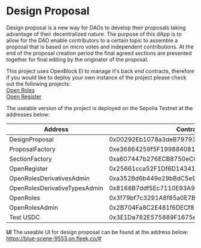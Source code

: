 # Design Proposal 
Design proposal is a new way for DAOs to develop their proposals taking advantage of their decentralized nature. The purpose of this dApp is to allow for the DAO 
enable contributors to a certain topic to assemble a proposal that is based on micro votes and independent contributions. At the end of the proposal creation period 
the final agreed sections are presented together for final editing by the originator of the proposal. 

This project uses OpenBlock EI to manage it's back end contracts, therefore if you would like to deploy your own instance of the project please check out the following projects: 
<br/>[Open Roles](https://github.com/Block-Star-Logic/open-roles)
<br/>[Open Register](https://github.com/Block-Star-Logic/open-register)

The useable version of the project is deployed on the Sepolia Testnet at the addresses below: 

|Address                        | Contract                                 |
|-------------------------------|------------------------------------------|
|DesignProposal                 |0x00292Eb1078a3deB797931446ADAb2d1f5e8E3Ce|
|ProposalFactory                |0xe36864259f5F199884081c429BeF7F4De452D1A7|
|SectionFactory                 |0xa607447b276ECB8750eC6eaC006cefC0cfaDaDd2|
|OpenRegister                   |0x25661cca52F1Df6D143411E8216a79555de12F1E|
|OpenRolesDerivativesAdmin      |0xa352Bd6b449e29bBdC5e994dcf11e268B6e69A16|
|OpenRolesDerivativeTypesAdmin  |0x8168B7ddf5Ec7110E93A937D21a2f5B8b12dB824|
|OpenRoles                      |0x3f79bf7c3291A8f85a0E7B770A5FFf161d5133B5|
|OpenRolesAdmin                 |0x2B704Fa8C2E481f6DECf8D0F16CecfE3d76952E4|
|Test USDC                      |0x3E1Da782E575889F1675eb59aF8396232716B5Ce|


**UI**
The useable UI for design proposal can be found at the address below: 
https://blue-scene-9553.on.fleek.co/#


